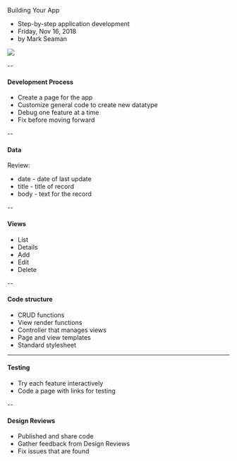 Building Your App

* Step-by-step application development
* Friday, Nov 16, 2018
* by Mark Seaman

![](Bear_Logo.png)


--

#### Development Process
* Create a page for the app
* Customize general code to create new datatype
* Debug one feature at a time
* Fix before moving forward


--

#### Data
Review:

* date - date of last update
* title - title of record
* body - text for the record

--

#### Views
* List
* Details
* Add
* Edit
* Delete

--

#### Code structure
* CRUD functions
* View render functions
* Controller that manages views
* Page and view templates
* Standard stylesheet



---

#### Testing
* Try each feature interactively
* Code a page with links for testing

--

#### Design Reviews
* Published and share code
* Gather feedback from Design Reviews
* Fix issues that are found

